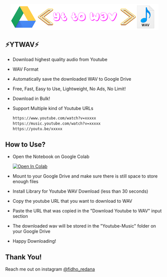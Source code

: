 <p align="center">
  <img src="https://raw.githubusercontent.com/fidhoredana/ytwav/master/YTWAV.png" alt="LOGO">
</p>



## ⚡YTWAV⚡

- Download highest quality audio from Youtube
- WAV Format
- Automatically save the downloaded WAV to Google Drive
- Free, Fast, Easy to Use, Lightweight, No Ads, No Limit!
- Download in Bulk!
- Support Multiple kind of Youtube URLs
    
    ```bash
    https://www.youtube.com/watch?v=xxxxx
    https://music.youtube.com/watch?v=xxxxx
    https://youtu.be/xxxxx
    ```

## How to Use?
- Open the Notebook on Google Colab
    
     [![Open In Colab](https://colab.research.google.com/assets/colab-badge.svg)](https://colab.research.google.com/github/fidhoredana/ytwav/blob/master/YOUTUBE%20TO%20WAV%20DOWNLOADER.ipynb)

- Mount to your Google Drive and make sure there is still space to store enough files
- Install Library for Youtube WAV Download (less than 30 seconds)
- Copy the youtube URL that you want to download to WAV
- Paste the URL that was copied in the "Download Youtube to WAV" input section
- The downloaded wav will be stored in the "Youtube-Music" folder on your Google Drive
- Happy Downloading!
## Thank You!

Reach me out on instagram [@fidho_redana](https://instagram.com/fidho_redana)
